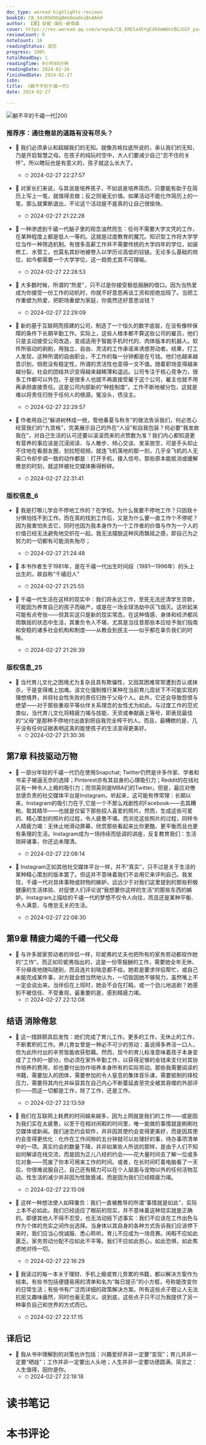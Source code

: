 ```yaml
---
doc_type: weread-highlights-reviews
bookId: CB_34J8Od8OgBmG6ma6kiBnAAkH
author: 【美】安妮·海伦·彼得森
cover: https://res.weread.qq.com/wrepub/CB_ERE5a45YgEdk6mW6ktBGJGSF_parsecover
reviewCount: 0
noteCount: 18
readingStatus: 读完
progress: 100%
totalReadDay: 1
readingTime: 0小时46分钟
readingDate: 2024-02-26
finishedDate: 2024-02-27
isbn: 
title: 《躺不平的千禧一代》
date: 2024-02-27

---
```


![ 躺不平的千禧一代|200](https://res.weread.qq.com/wrepub/CB_ERE5a45YgEdk6mW6ktBGJGSF_parsecover)


### 推荐序：通往倦怠的道路有没有尽头？


- 📌 我们必须承认和超越我们的无知。就像苏格拉底所说的，承认我们的无知，乃是开启智慧之母。在孩子的纯玩时空中，大人们要减少自己“忍不住的关怀”。所以瞎玩也是有意义的，孩子就这么长大了。 
    - ⏱ 2024-02-27 22:27:57 

- 📌 对家长们来说，与其说是培养孩子，不如说是培养简历。只要能有助于在简历上写上一笔，就值得去做；反之则毫无价值。如果活动不能化作简历上的一笔，那么就果断退出，不论这个活动是不是真的让自己很愉快。 
    - ⏱ 2024-02-27 21:22:28 

- 📌 一种渗透到千禧一代脑子里的观念油然而生：任何不需要大学文凭的工作，在某种程度上都是低人一等的。这就是过度教育的魔咒。知识型工作将大学学位当作一种筛选机制。有很多高薪工作并不需要传统的大学四年的学位，如装修工、水管工，也莫名其妙地被卷入以学历论高低的铰链。无论多么基础的岗位，如今都需要一个大学学位，这一趋势尤其不可理喻。 
    - ⏱ 2024-02-27 22:28:53 

- 📌 大多数时候，所谓的“热爱”，只不过是你接受极低报酬的借口。因为当热爱成为你接受一份工作的动机时，你就不好意思再谈工资和拒绝加班了。当把工作重塑为热爱，把职场重塑为家庭，你竟然还好意思谈钱？ 
    - ⏱ 2024-02-27 22:29:09 

- 📌 新的基于互联网而搭建的公司，制造了一个恒久的数字底层，在没有像样保障的条件下长期辛勤工作。实际上，这些人根本都不算这些公司的雇员，他们只是主动接受公司改造，变成适用于智能手机时代的、肉体版本的机器人。软件所驱动的剥削，用独立、自由、灵活的工作承诺来诱惑劳动者。结果，打工人发现，这种所谓的自由职业，不工作的每一分钟都是在亏钱。他们也越来越意识到，倘若没有稳定性，所谓的灵活性也变得一文不值。随着职场变得越来越分裂，社会的团结共识变得越来越稀薄和遥远。公司专注于核心竞争力，很多工作都可以外包，于是很多人也就不再直接受雇于这个公司，雇主也就不用再承担直接责任。这是公司内部新的“种姓制度”。工作不断地被分包，这就是难以将责任归咎于任何人的根源。冤没头，债没主。 
    - ⏱ 2024-02-27 22:29:57 

- 📌 作者用自己“躲进树林成一统，管他春夏与秋冬”的做法告诉我们，何必苦心经营我们的“九宫格”，完美展示自己的外在“人设”和自我包装？何必要“我发故我在”，对自己生活的认可还要以滚滚而来的点赞数为准？我们内心都知道更有营养的事应该是沉浸阅读、与人散步、倾心交谈、发呆放空，可是手头却止不住地在看朋友圈，划拉短视频。就连飞机落地的那一刻，几乎全飞机的人无需口令却步调一致的动作都是：打开手机，接入信号。那些原本能抵消或缓解倦怠的时刻，就这样被社交媒体撕得粉碎。 
    - ⏱ 2024-02-27 22:31:41 
### 版权信息_6


- 📌 我是打哪儿学会不停地工作的？在学校。为什么我要不停地工作？只因我十分惧怕找不到工作。而在真的找到工作后，又是为什么要一直工作个不停呢？因为我害怕失去它，同时也因为我本身作为一个工作者的价值与作为一个人的价值已经无法避免地交织在一起。我无法摆脱这种风雨飘摇之感，即自己为之努力的一切都有可能消失殆尽； 
    - ⏱ 2024-02-27 21:24:48 

- 📌 本书作者生于1981年，是在千禧一代出生时间段（1981—1996年）的头上出生的，故自称“千禧旧人” 
    - ⏱ 2024-02-27 21:25:55 

- 📌 千禧一代生活在这样的现实中：我们将永远工作，至死无法还清学生贷款，可能因为养育自己的孩子而破产，或是在一场全球浩劫中灰飞烟灭。这听起来可能有点夸张——但其实这只是新的现实常态，在这种情感、身体和经济都风雨飘摇的状态中生活，其重负令人不堪，尤其是当往昔那些本应给予我们指南和安稳的诸多社会机构和制度——从教会到民主——似乎都在辜负我们的时候。 
    - ⏱ 2024-02-27 21:26:39 
### 版权信息_25


- 📌 当代育儿文化之困境尤为复杂且具有欺骗性，又因其困难常常遭到否认或抹杀，于是变得难上加难。该文化强制推行某种在当前育儿现状下不可能实现的理想境界，并将社会性失败的责任归咎于父母个人。此外，它还会导致怨恨与绝望——对于那些重视平等伙伴关系理念的女性尤为如此。与过度工作的范式类似，当代育儿文化将精疲力竭与技能、天资或奉献画上等号，即表现最佳的“父母”是那种不停地付出直到把自我完全榨干的人。而且，最糟糕的是，几乎没有任何证据表明这真的能使孩子的生活变得更美好。 
    - ⏱ 2024-02-27 21:30:36 
## 第7章 科技驱动万物


- 📌 一部分年轻的千禧一代仍在使用Snapchat; Twitter仍然是许多作家、学者和书呆子被逼无奈的选择；Pinterest亦有其自身的心理吸引力；Reddit的在线社区有一种令人上瘾的吸引力；而领英则是MBA们的Twitter。但是，最应对倦怠感负责的社交媒体平台是Instagram。听起来，这可能有悖常理：长期以来，Instagram的吸引力在于,它是一个不那么戏剧性的Facebook——去其糟粕，取其精华——也就是仅留下那些招人喜爱的照片。然而，生成这些可爱的、精心策划的照片的过程，令人疲惫不堪。而浏览这些照片的过程，同样令人精疲力竭：无休止地滑动屏幕，欣赏那些看起来比你更酷、更平衡而且也更有条理的生活。Instagram成为一场持续而低调的讲座，反复教育我们：生活琐碎诸事，你还远未理清。 
    - ⏱ 2024-02-27 22:08:14 

- 📌 Instagram正如其他社交媒体平台一样，并不“真实”，只不过是关于生活的某种精心策划的版本罢了。但这并不意味着我们不会用它来评判自己。我发现，千禧一代对具体事物或财物的嫉妒，远远少于对我们这里提到的那些积极健康的生活体验、对促使人们评论说“我想要你这样的生活”的那些东西的嫉妒。Instagram上描绘的千禧一代的梦想不仅令人向往，而且还是某种平衡、令人满意、与倦怠无关的生活。 
    - ⏱ 2024-02-27 22:08:30 
## 第9章 精疲力竭的千禧一代父母


- 📌 与许多居家劳动者的伴侣一样，珍妮弗的丈夫也把所有的家务劳动都视作她的“工作”。而正如珍妮弗指出的，这是一份零报酬的工作，需要她全年无休、不分昼夜地随叫随到，而且连片刻喘息都不给。她若是要求伴侣帮忙，或自己未能完成某件事，对方就会想当然地认为，一切皆因她不够努力，虽然嘴上不一定会说出来。当伴侣在上班时，她会不会在打盹，或一个劲儿地追剧？她感到不被信任、不受重视，最重要的是，感到精疲力竭。 
    - ⏱ 2024-02-27 22:12:08 
## 结语 消除倦怠


- 📌 这一措辞颇具启发性：她们完成了育儿工作。更多的工作，无休止的工作，不断累积的工作。养儿育女曾是一种必不可少的劳动：虽说得多养活一口人，但为此所付出的辛劳皆能收获慰藉。然而，现今的育儿标准意味着孩子本身变成了工作的一部分。你必须在家外辛勤工作，以获得足够的金钱来支付对其协作培养的费用，却也要付出协作培养本身所有的实际劳动。那些我需要阅读的书籍，需要加入的团体，需要参加的令人窒息的集体音乐课，需要抵制的择校压力，需要将其内化并纵容其在自己内心不断蔓延直至完全被其吞噬的外部评价——而这一切都是工作，除了工作，还是工作。 
    - ⏱ 2024-02-27 22:13:59 

- 📌 我们在互联网上耗费的时间越来越多，因为上网就是我们的工作——或是因为我们实在太疲惫，以至于在相对闲暇的时间里，唯一能做的事情就是刷刷社交媒体或新闻。我们迷恋约会软件，并非因其使约会变得更美好，而是因其使约会变得更优化：化作在工作间隙的五分钟就可以处理好的事，待办事项清单中的一项。真实约会的数量下降，并非如某些人所说的那样，是由于人们不知如何解读在线交流，而是因为正儿八经的约会——花大量时间去了解一位或多位对象——荒废了你本可用来工作的时间。或者，在长时间盯着电脑看了一天后，你很难说服自己，自己还有精力可以在个人层面与宠物以外的任何活物互动。性生活的减少并非因为性致衰减，而是因为我们已经精疲力竭。 
    - ⏱ 2024-02-27 22:15:08 

- 📌 这样一种想法使人如释重负：我们一直被教导的所谓“事情就是如此”，实际上本不必如此。我们已经适应了眼前的现实，并不意味着这种现实就是正确的。即便其他人不得不忍受，也无法动摇下述事实：我们不应该在工作出色与作为个体的充实之间作出选择。当身体以其自身的各种方式告诉我们应该停下来时，我们应当心悦诚服、悉心聆听。育儿不应成为一场竞赛。闲暇不应如此匮乏。家务劳动分配不应如此不平等。我们不应如此担心，如此恐惧，如此焦虑地对待一切。 
    - ⏱ 2024-02-27 22:16:29 

- 📌 我读过的每一本关于理财、手机上瘾或育儿劳累的书籍，都以解决方案作为结束。有些书包括便捷易用的清单和名为“每日提示”的小方框，号称能改变你的日常生活；有些书有广泛而详细的政策解决方案。所有这些点子既让人无法抗拒又趣味盎然，同时也毫无意义。说到底，这些点子只不过为我提供了另一种辜负自己和世界的方式而已。 
    - ⏱ 2024-02-27 22:17:15 
## 译后记


- 📌 我从书中理解到的对策也许包括：兴趣爱好并非一定要“变现”；育儿并非一定要“晒娃”；工作并非一定要出人头地；人生并非一定要功德圆满。简言之：人生值得，因你是你。 
    - ⏱ 2024-02-27 22:18:18 

# 读书笔记


# 本书评论
